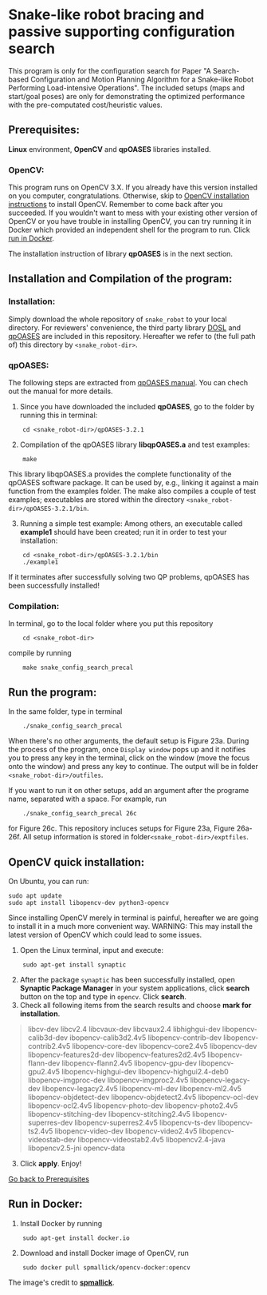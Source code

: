 # Snake-like robot bracing and passive supporting configuration search #
This program is only for the configuration search for Paper "A Search-based Configuration and Motion Planning Algorithm for a Snake-like Robot Performing Load-intensive Operations". The included setups (maps and start/goal poses) are only for demonstrating the optimized performance with the pre-computated cost/heuristic values.

## Prerequisites: ##
**Linux** environment, **OpenCV** and **qpOASES** libraries installed.
### OpenCV: ###
This program runs on OpenCV 3.X. If you already have this version installed on you computer, congratulations. Otherwise, skip to [OpenCV installation instructions](#opencv-quick-installation) to install OpenCV. Remember to come back after you succeeded. If you wouldn't want to mess with your existing other version of OpenCV or you have trouble in installing OpenCV, you can try running it in Docker which provided an independent shell for the program to run. Click [run in Docker](#run-in-docker).

The installation instruction of library **qpOASES** is in the next section.

## Installation and Compilation of the program: ##
### Installation: ###
Simply download the whole repository of `snake_robot` to your local directory. For reviewers' convenience, the third party library [DOSL](https://github.com/subh83/DOSL) and [qpOASES](https://github.com/coin-or/qpOASES) are included in this repository. Hereafter we refer to (the full path of) this directory by `<snake_robot-dir>`.
### qpOASES: ###
The following steps are extracted from [qpOASES manual](https://www.coin-or.org/qpOASES/doc/3.2/manual.pdf). You can chech out the manual for more details.
1. Since you have downloaded the included **qpOASES**, go to the folder by running this in terminal:
```
    cd <snake_robot-dir>/qpOASES-3.2.1
```
2. Compilation of the qpOASES library **libqpOASES.a** and test examples:
```
    make
```
This library libqpOASES.a provides the complete functionality of the qpOASES software package. It can be used by, e.g., linking it against a main function from the examples folder. The make also compiles a couple of test examples; executables are stored within the directory `<snake_robot-dir>/qpOASES-3.2.1/bin`.

3. Running a simple test example:
Among others, an executable called **example1** should have been created; run it in order to test your installation:
```
    cd <snake_robot-dir>/qpOASES-3.2.1/bin
    ./example1
```
If it terminates after successfully solving two QP problems, qpOASES has been successfully installed!

### Compilation: ###
In terminal, go to the local folder where you put this repository 
```
    cd <snake_robot-dir>
```
compile by running
```
    make snake_config_search_precal
```

## Run the program: ##
In the same folder, type in terminal
```
    ./snake_config_search_precal
```
When there's no other arguments, the default setup is Figure 23a. During the process of the program, once `Display window` pops up and it notifies you to press any key in the terminal, click on the window (move the focus onto the window) and press any key to continue. The output will be in folder `<snake_robot-dir>/outfiles`.

If you want to run it on other setups, add an argument after the programe name, separated with a space. For example, run
```
    ./snake_config_search_precal 26c
```
for Figure 26c. This repository incluces setups for Figure 23a, Figure 26a-26f. All setup information is stored in folder`<snake_robot-dir>/exptfiles`.
## OpenCV quick installation: ##
On Ubuntu, you can run:

```
sudo apt update
sudo apt install libopencv-dev python3-opencv
```

Since installing OpenCV merely in terminal is painful, hereafter we are going to install it in a much more convenient way. WARNING: This may install the latest version of OpenCV which could lead to some issues.

1. Open the Linux terminal, input and execute:
```
    sudo apt-get install synaptic
```
2. After the package `synaptic` has been successfully installed, open **Synaptic Package Manager** in your system applications, click **search** button on the top and type in `opencv`. Click **search**.
3. Check all following items from the search results and choose **mark for installation**.

> libcv-dev
libcv2.4
libcvaux-dev
libcvaux2.4
libhighgui-dev
libopencv-calib3d-dev
ibopencv-calib3d2.4v5
libopencv-contrib-dev
libopencv-contrib2.4v5
libopencv-core-dev
libopencv-core2.4v5
libopencv-dev
libopencv-features2d-dev
libopencv-features2d2.4v5
libopencv-flann-dev
libopencv-flann2.4v5
libopencv-gpu-dev
libopencv-gpu2.4v5
libopencv-highgui-dev
libopencv-highgui2.4-deb0
libopencv-imgproc-dev
libopencv-imgproc2.4v5
libopencv-legacy-dev
libopencv-legacy2.4v5
libopencv-ml-dev
libopencv-ml2.4v5
libopencv-objdetect-dev
libopencv-objdetect2.4v5
libopencv-ocl-dev
libopencv-ocl2.4v5
libopencv-photo-dev
libopencv-photo2.4v5
libopencv-stitching-dev
libopencv-stitching2.4v5
libopencv-superres-dev
libopencv-superres2.4v5
libopencv-ts-dev
libopencv-ts2.4v5
libopencv-video-dev
libopencv-video2.4v5
libopencv-videostab-dev
libopencv-videostab2.4v5
libopencv2.4-java
libopencv2.5-jni
opencv-data
3. Click **apply**. Enjoy!

[Go back to Prerequisites](#opencv)

## Run in Docker: ##
1. Install Docker by running
```
    sudo apt-get install docker.io
```
2. Download and install Docker image of OpenCV, run
```
    sudo docker pull spmallick/opencv-docker:opencv
```
The image's credit to [**spmallick**](https://hub.docker.com/r/spmallick/opencv-docker).
